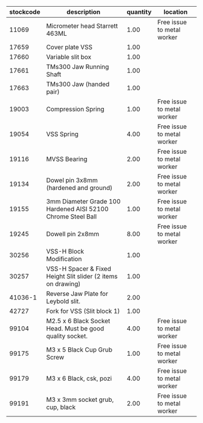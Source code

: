 |stockcode|description|quantity|location|
|---------|-----------|--------|--------|
|11069|Micrometer head Starrett 463ML|1.00|Free issue to metal worker|
|17659|Cover plate VSS|1.00||
|17660|Variable slit box|1.00||
|17661|TMs300 Jaw Running Shaft|1.00||
|17663|TMs300 Jaw (handed pair)|1.00||
|19003|Compression Spring|1.00|Free issue to metal worker|
|19054|VSS Spring|4.00|Free issue to metal worker|
|19116|MVSS Bearing|2.00|Free issue to metal worker|
|19134|Dowel pin 3x8mm (hardened and ground)|2.00|Free issue to metal worker|
|19155|3mm Diameter Grade 100 Hardened AISI 52100 Chrome Steel Ball|1.00|Free issue to metal worker|
|19245|Dowell pin 2x8mm|8.00|Free issue to metal worker|
|30256|VSS-H Block Modification|1.00||
|30257|VSS-H Spacer & Fixed Height Slit slider (2 items on drawing)|1.00||
|41036-1|Reverse Jaw Plate for Leybold slit.|2.00||
|42727|Fork for VSS (Slit block 1)|1.00||
|99104|M2.5 x 6 Black Socket Head. Must be good quality socket.|4.00|Free issue to metal worker|
|99175|M3 x 5 Black Cup Grub Screw|1.00|Free issue to metal worker|
|99179|M3 x 6 Black, csk, pozi|4.00|Free issue to metal worker|
|99191|M3 x 3mm socket grub, cup, black|2.00|Free issue to metal worker|
